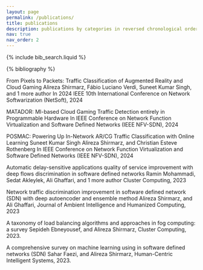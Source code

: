 ```yaml
---
layout: page
permalink: /publications/
title: publications
description: publications by categories in reversed chronological order. generated by jekyll-scholar.
nav: true
nav_order: 2
---
```


<!-- _pages/publications.md -->

<!-- Bibsearch Feature -->

{% include bib_search.liquid %}

<div class="publications">

{% bibliography %}

From Pixels to Packets: Traffic Classification of Augmented Reality and Cloud Gaming
Alireza Shirmarz, Fábio Luciano Verdi, Suneet Kumar Singh, and 1 more author
In 2024 IEEE 10th International Conference on Network Softwarization (NetSoft), 2024

MATADOR: Ml-based Cloud Gaming Traffic Detection entirely in Programmable Hardware
In IEEE Conference on Network Function Virtualization and Software Defined Networks (IEEE NFV-SDN), 2024

POSMAC: Powering Up In-Network AR/CG Traffic Classification with Online Learning
Suneet Kumar Singh Alireza Shirmarz, and Christian Esteve Rothenberg
In IEEE Conference on Network Function Virtualization and Software Defined Networks (IEEE NFV-SDN), 2024


Automatic delay-sensitive applications quality of service improvement with deep flows discrimination in software defined networks
Ramin Mohammadi, Sedat Akleylek, Ali Ghaffari, and 1 more author
Cluster Computing, 2023

Network traffic discrimination improvement in software defined network (SDN) with deep autoencoder and ensemble method
Alireza Shirmarz, and Ali Ghaffari, Journal of Ambient Intelligence and Humanized Computing, 2023

A taxonomy of load balancing algorithms and approaches in fog computing: a survey
Sepideh Ebneyousef, and Alireza Shirmarz, Cluster Computing, 2023.

A comprehensive survey on machine learning using in software defined networks (SDN)
Sahar Faezi, and Alireza Shirmarz, Human-Centric Intelligent Systems, 2023. 

</div>
